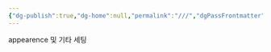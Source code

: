 ```yaml
---
{"dg-publish":true,"dg-home":null,"permalink":"///","dgPassFrontmatter":true,"created":"2025-05-06T13:06:49.363+09:00","updated":"2025-05-06T13:07:18.498+09:00"}
---
```


appearence 및 기타 세팅 
